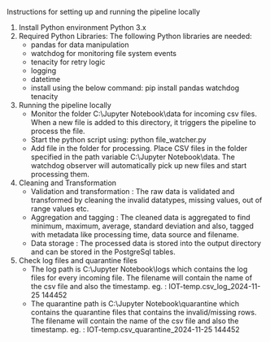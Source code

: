 Instructions for setting up and running the pipeline locally

1. Install Python environment Python 3.x
2. Required Python Libraries: The following Python libraries are needed:
    - pandas for data manipulation
    - watchdog for monitoring file system events
    - tenacity for retry logic
    - logging
    - datetime
    - install using the below command:
        pip install pandas watchdog tenacity
3. Running the pipeline locally
    - Monitor the folder C:\\Jupyter Notebook\\data for incoming csv files. 
    When a new file is added to this directory, it triggers the pipeline to process the file.
    - Start the python script using:
        python file_watcher.py
    - Add file in the folder for processing.
        Place CSV files in the folder specified in the path variable C:\\Jupyter Notebook\\data.
        The watchdog observer will automatically pick up new files and start processing them.
4. Cleaning and Transformation
    - Validation and transformation : The raw data is validated and transformed by cleaning the invalid
    datatypes, missing values, out of range values etc.
    - Aggregation and tagging : The cleaned data is aggregated to find minimum, maximum, average,
    standard deviation and also, tagged with metadata like processing time, data source and filename.
    - Data storage : The processed data is stored into the output directory and can be stored in the
    PostgreSql tables.
5. Check log files and quarantine files
    - The log path is C:\\Jupyter Notebook\\logs which contains the log files for every incoming file.
    The filename will contain the name of the csv file and also the timestamp.
    eg. : IOT-temp.csv_log_2024-11-25 144452
    - The quarantine path is C:\\Jupyter Notebook\\quarantine which contains the quarantine files that 
    contains the invalid/missing rows. The filename will contain the name of the csv file and also the timestamp.
    eg. : IOT-temp.csv_quarantine_2024-11-25 144452
